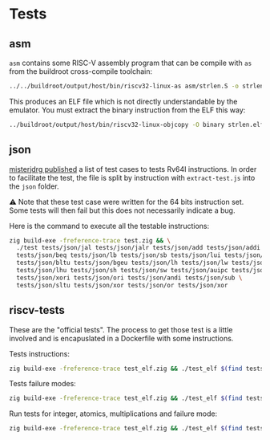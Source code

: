 # Tests

## asm

`asm` contains some RISC-V assembly program that can be compile with `as` from
the buildroot cross-compile toolchain:
```bash
../../buildroot/output/host/bin/riscv32-linux-as asm/strlen.S -o strlen.elf
```
This produces an ELF file which is not directly understandable by the emulator.
You must extract the binary instruction from the ELF this way:
```bash
../buildroot/output/host/bin/riscv32-linux-objcopy -O binary strlen.elf strlen
```

## json

[misterjdrg published](https://github.com/cnlohr/mini-rv32ima/issues/18) a list
of test cases to tests Rv64I instructions. In order to facilitate the test, the
file is split by instruction with `extract-test.js` into the `json` folder.

⚠️ Note that these test case were written for the 64 bits instruction set. Some
tests will then fail but this does not necessarily indicate a bug.

Here is the command to execute all the testable instructions:
```bash
zig build-exe -freference-trace test.zig && \
  ./test tests/json/jal tests/json/jalr tests/json/add tests/json/addi \
  tests/json/beq tests/json/lb tests/json/sb tests/json/lui tests/json/bne \
  tests/json/bltu tests/json/bgeu tests/json/lh tests/json/lw tests/json/lbu \
  tests/json/lhu tests/json/sh tests/json/sw tests/json/auipc tests/json/sltiu \
  tests/json/xori tests/json/ori tests/json/andi tests/json/sub \
  tests/json/sltu tests/json/xor tests/json/or tests/json/xor
```

## riscv-tests

These are the "official tests". The process to get those test is a little involved
and is encapuslated in a Dockerfile with some instructions.

Tests instructions:
```bash
zig build-exe -freference-trace test_elf.zig && ./test_elf $(find tests/riscv-tests/isa/ -executable -type f -name 'rv32ui-p-*')
```

Tests failure modes:
```bash
zig build-exe -freference-trace test_elf.zig && ./test_elf $(find tests/riscv-tests/isa/ -executable -type f -name 'rv32m*-p-*')
```

Run tests for integer, atomics, multiplications and failure mode:
```bash
zig build-exe -freference-trace test_elf.zig && ./test_elf $(find tests/riscv-tests/isa/ -executable -type f -name 'rv32[u|m][m|i|a]*-p-*')
```

